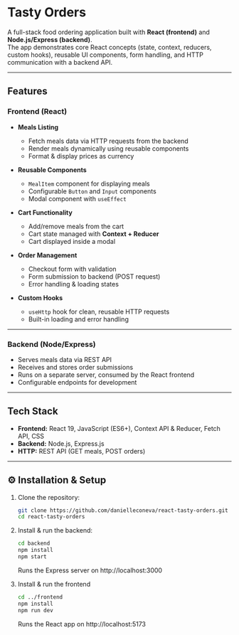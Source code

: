 # Tasty Orders

A full-stack food ordering application built with **React (frontend)** and **Node.js/Express (backend)**.  
The app demonstrates core React concepts (state, context, reducers, custom hooks), reusable UI components, form handling, and HTTP communication with a backend API.

---

## Features

### Frontend (React)

-   **Meals Listing**

    -   Fetch meals data via HTTP requests from the backend
    -   Render meals dynamically using reusable components
    -   Format & display prices as currency

-   **Reusable Components**

    -   `MealItem` component for displaying meals
    -   Configurable `Button` and `Input` components
    -   Modal component with `useEffect`

-   **Cart Functionality**

    -   Add/remove meals from the cart
    -   Cart state managed with **Context + Reducer**
    -   Cart displayed inside a modal

-   **Order Management**

    -   Checkout form with validation
    -   Form submission to backend (POST request)
    -   Error handling & loading states

-   **Custom Hooks**
    -   `useHttp` hook for clean, reusable HTTP requests
    -   Built-in loading and error handling

---

### Backend (Node/Express)

-   Serves meals data via REST API
-   Receives and stores order submissions
-   Runs on a separate server, consumed by the React frontend
-   Configurable endpoints for development

---

## Tech Stack

-   **Frontend:** React 19, JavaScript (ES6+), Context API & Reducer, Fetch API, CSS
-   **Backend:** Node.js, Express.js
-   **HTTP:** REST API (GET meals, POST orders)

---

## ⚙️ Installation & Setup

1. Clone the repository:

    ```bash
    git clone https://github.com/danielleconeva/react-tasty-orders.git
    cd react-tasty-orders
    ```

2. Install & run the backend:

    ```bash
    cd backend
    npm install
    npm start
    ```

    Runs the Express server on http://localhost:3000

3. Install & run the frontend
    ```bash
    cd ../frontend
    npm install
    npm run dev
    ```
    Runs the React app on http://localhost:5173
